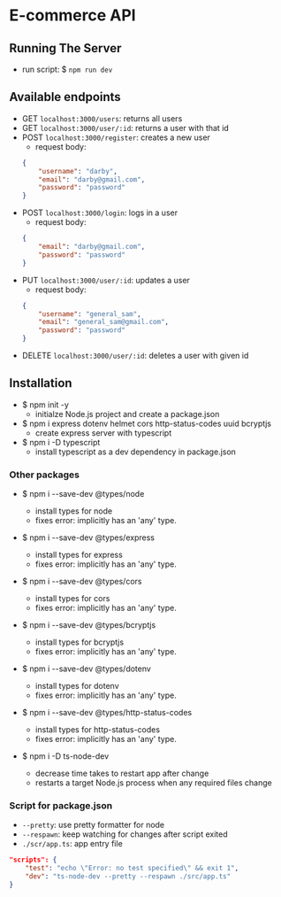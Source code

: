 # E-commerce API

## Running The Server
- run script: $ `npm run dev`

## Available endpoints 
- GET `localhost:3000/users`: returns all users
- GET `localhost:3000/user/:id`: returns a user with that id
- POST `localhost:3000/register`: creates a new user
    - request body:
    ```json
    {
        "username": "darby",
        "email": "darby@gmail.com",
        "password": "password"
    }
    ```
- POST `localhost:3000/login`: logs in a user
    - request body:
    ```json
    {
        "email": "darby@gmail.com",
        "password": "password"
    }
    ```
- PUT `localhost:3000/user/:id`: updates a user
    - request body: 
    ```json
    {
        "username": "general_sam",
        "email": "general_sam@gmail.com",
        "password": "password"
    }
    ```
- DELETE `localhost:3000/user/:id`: deletes a user with given id


## Installation
- $ npm init -y
    - initialze Node.js project and create a package.json
- $ npm i express dotenv helmet cors http-status-codes uuid bcryptjs
    - create express server with typescript
- $ npm i -D typescript
    - install typescript as a dev dependency in package.json

### Other packages
- $ npm i --save-dev @types/node
    - install types for node
    - fixes error: implicitly has an 'any' type.
- $ npm i --save-dev @types/express
    - install types for express
    - fixes error: implicitly has an 'any' type.
- $ npm i --save-dev @types/cors
    - install types for cors
    - fixes error: implicitly has an 'any' type.
- $ npm i --save-dev @types/bcryptjs
    - install types for bcryptjs
    - fixes error: implicitly has an 'any' type.
- $ npm i --save-dev @types/dotenv
    - install types for dotenv
    - fixes error: implicitly has an 'any' type.
- $ npm i --save-dev @types/http-status-codes
    - install types for http-status-codes
    - fixes error: implicitly has an 'any' type.

- $ npm i -D ts-node-dev
    - decrease time takes to restart app after change
    - restarts a target Node.js process when any required files change

### Script for package.json
- `--pretty`: use pretty formatter for node
- `--respawn`: keep watching for changes after script exited
- `./scr/app.ts`: app entry file
```json
"scripts": {
    "test": "echo \"Error: no test specified\" && exit 1",
    "dev": "ts-node-dev --pretty --respawn ./src/app.ts"
}
```